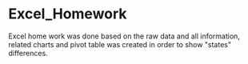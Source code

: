 # Excel_Homework
Excel home work was done based on the raw data and all information, related charts and pivot table was created in order to show "states" differences.
